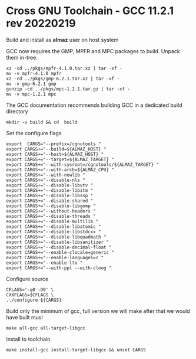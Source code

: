 # Cross GNU Toolchain - GCC 11.2.1 rev 20220219
Build and install as **almaz** user on host system

GCC now requires the GMP, MPFR and MPC packages to build.
Unpack them in-tree.

```
xz -cd ../pkgs/mpfr-4.1.0.tar.xz | tar -xf -
mv -v mpfr-4.1.0 mpfr
xz -cd ../pkgs/gmp-6.2.1.tar.xz | tar -xf -
mv -v gmp-6.2.1 gmp
gunzip -cd ../pkgs/mpc-1.2.1.tar.gz | tar -xf -
mv -v mpc-1.2.1 mpc
```

The GCC documentation recommends building GCC in 
a dedicated build directory
```
mkdir -v build && cd  build
```
Set the configure flags
```
export  CARGS="--prefix=/cgnutools "
export CARGS+="--build=${ALMAZ_HOST} "
export CARGS+="--host=${ALMAZ_HOST} "
export CARGS+="--target=${ALMAZ_TARGET} "
export CARGS+="--with-sysroot=/cgnutools/${ALMAZ_TARGET} "
export CARGS+="--with-arch=${ALMAZ_CPU} "
export CARGS+="--with-newlib "
export CARGS+="--disable-nls "
export CARGS+="--disable-libvtv "
export CARGS+="--disable-libitm "
export CARGS+="--disable-libssp "
export CARGS+="--disable-shared "
export CARGS+="--disable-libgomp "
export CARGS+="--without-headers "
export CARGS+="--disable-threads "
export CARGS+="--disable-multilib "
export CARGS+="--disable-libatomic "
export CARGS+="--disable-libstdcxx "
export CARGS+="--disable-libquadmath "
export CARGS+="--disable-libsanitizer "
export CARGS+="--disable-decimal-float "
export CARGS+="--enable-clocale=generic "
export CARGS+="--enable-languages=c "
export CARGS+="--enable-lto "
export CARGS+="--with-ppl --with-cloog "
```
Configure source 
```
CFLAGS='-g0 -O0' \
CXXFLAGS=$CFLAGS \
../configure ${CARGS}
```

Build only the minimum of gcc, full version we will make after that we would have built musl
```
make all-gcc all-target-libgcc
```
Install to toolchain
```
make install-gcc install-target-libgcc && unset CARGS
```
